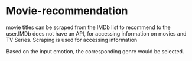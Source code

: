 # Movie-recommendation

 movie titles can be scraped from the IMDb list to recommend to the user.IMDb does not have an API, for accessing information on movies and TV Series.
 Scraping is used for accessing information
 
 Based on the input emotion, the corresponding genre would be selected.

